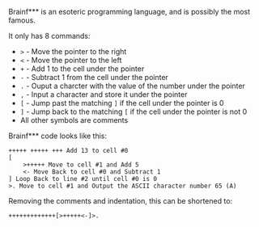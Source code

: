Brainf*** is an esoteric programming language, and is possibly the most famous.

It only has 8 commands:
* `>` - Move the pointer to the right
* `<` - Move the pointer to the left
* `+` - Add 1 to the cell under the pointer
* `-` - Subtract 1 from the cell under the pointer
* `.` - Ouput a charcter with the value of the number under the pointer
* `,` - Input a character and store it under the pointer
* `[` - Jump past the matching `]` if the cell under the pointer is 0
* `]` - Jump back to the matching `[` if the cell under the pointer is not 0
* All other symbols are comments

Brainf*** code looks like this:
```bf
+++++ +++++ +++ Add 13 to cell #0
[
    >+++++ Move to cell #1 and Add 5
    <- Move Back to cell #0 and Subtract 1
] Loop Back to line #2 until cell #0 is 0
>. Move to cell #1 and Output the ASCII character number 65 (A) 
```

Removing the comments and indentation, this can be shortened to:
```bf
+++++++++++++[>+++++<-]>.
```

